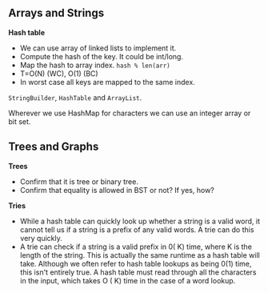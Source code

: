 Arrays and Strings
--

**Hash table**
* We can use array of linked lists to implement it.
* Compute the hash of the key. It could be int/long.
* Map the hash to array index. `hash % len(arr)`
* T=O(N) (WC), O(1) (BC) 
* In worst case all keys are mapped to the same index.

`StringBuilder`, `HashTable` and `ArrayList`.

Wherever we use HashMap for characters we can use an integer array or bit set.

Trees and Graphs
--
**Trees**
* Confirm that it is tree or binary tree.
* Confirm that equality is allowed in BST or not? If yes, how?

**Tries**
* While a hash table can quickly look up whether a string is a valid word, it cannot tell us if a string is a prefix of 
any valid words. A trie can do this very quickly.
* A trie can check if a string is a valid prefix in 0( K) time, where K is the length of the string. This is actually the
same runtime as a hash table will take. Although we often refer to hash table lookups as being 0(1) time, this isn't 
entirely true. A hash table must read through all the characters in the input, which takes O ( K) time in the case of a 
word lookup.

